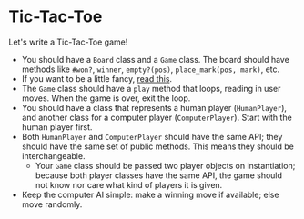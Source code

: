 # Tic-Tac-Toe

Let's write a Tic-Tac-Toe game!

* You should have a `Board` class and a `Game` class. The board should
  have methods like `#won?`, `winner`, `empty?(pos)`, `place_mark(pos,
  mark)`, etc.
* If you want to be a little fancy, [read this][bracket-methods].
* The `Game` class should have a `play` method that loops, reading in
  user moves. When the game is over, exit the loop.
* You should have a class that represents a human player
  (`HumanPlayer`), and another class for a computer player
  (`ComputerPlayer`). Start with the human player first.
* Both `HumanPlayer` and `ComputerPlayer` should have the same API; they
  should have the same set of public methods. This means they should be
  interchangeable.
    * Your `Game` class should be passed two player objects on
      instantiation; because both player classes have the same API, the
      game should not know nor care what kind of players it is given.
* Keep the computer AI simple: make a winning move if available; else
  move randomly.

[bracket-methods]: ../readings/bracket-methods.md
